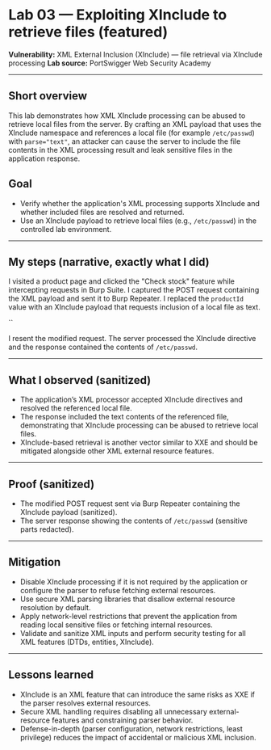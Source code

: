 # Lab 03 — Exploiting XInclude to retrieve files (featured)

**Vulnerability:** XML External Inclusion (XInclude) — file retrieval via XInclude processing
**Lab source:** PortSwigger Web Security Academy


---

## Short overview

This lab demonstrates how XML XInclude processing can be abused to retrieve local files from the server. By crafting an XML payload that uses the XInclude namespace and references a local file (for example `/etc/passwd`) with `parse="text"`, an attacker can cause the server to include the file contents in the XML processing result and leak sensitive files in the application response.

## Goal

* Verify whether the application's XML processing supports XInclude and whether included files are resolved and returned.
* Use an XInclude payload to retrieve local files (e.g., `/etc/passwd`) in the controlled lab environment.


---

## My steps (narrative, exactly what I did)

I visited a product page and clicked the "Check stock" feature while intercepting requests in Burp Suite. I captured the POST request containing the XML payload and sent it to Burp Repeater. I replaced the `productId` value with an XInclude payload that requests inclusion of a local file as text.

``

I resent the modified request. The server processed the XInclude directive and the response contained the contents of `/etc/passwd`.

---

## What I observed (sanitized)

* The application’s XML processor accepted XInclude directives and resolved the referenced local file.
* The response included the text contents of the referenced file, demonstrating that XInclude processing can be abused to retrieve local files.
* XInclude-based retrieval is another vector similar to XXE and should be mitigated alongside other XML external resource features.

---

## Proof (sanitized)

* The modified POST request sent via Burp Repeater containing the XInclude payload (sanitized).
* The server response showing the contents of `/etc/passwd` (sensitive parts redacted).


---

## Mitigation

* Disable XInclude processing if it is not required by the application or configure the parser to refuse fetching external resources.
* Use secure XML parsing libraries that disallow external resource resolution by default.
* Apply network-level restrictions that prevent the application from reading local sensitive files or fetching internal resources.
* Validate and sanitize XML inputs and perform security testing for all XML features (DTDs, entities, XInclude).

---

## Lessons learned

* XInclude is an XML feature that can introduce the same risks as XXE if the parser resolves external resources.
* Secure XML handling requires disabling all unnecessary external-resource features and constraining parser behavior.
* Defense-in-depth (parser configuration, network restrictions, least privilege) reduces the impact of accidental or malicious XML inclusion.
